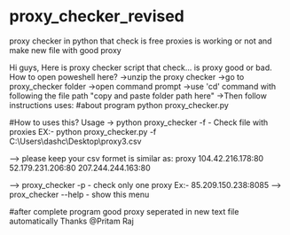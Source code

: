 # proxy_checker_revised
proxy checker in python  that check is free proxies is working or not and make new file with good proxy

Hi guys,
Here is proxy checker script that check... is proxy  good or bad.
How to open poweshell here?
->unzip the proxy checker
->go to proxy_checker folder
->open command prompt
->use 'cd' command with following the file path "copy and paste folder path here"
->Then follow instructions
uses:
#about program 
python proxy_checker.py

#How to uses this?
Usage -> python proxy_checker  -f <filename> - Check file with proxies EX:- python proxy_checker.py -f C:\Users\dashc\Desktop\proxy3.csv

--> please keep your csv formet is similar as:
proxy
             104.42.216.178:80
             52.179.231.206:80
             207.244.244.163:80

--> proxy_checker -p <proxy> - check only one proxy Ex:- 85.209.150.238:8085
--> prox_checker --help - show this menu


#after complete program 
good proxy seperated in new text file automatically
Thanks
@Pritam Raj
